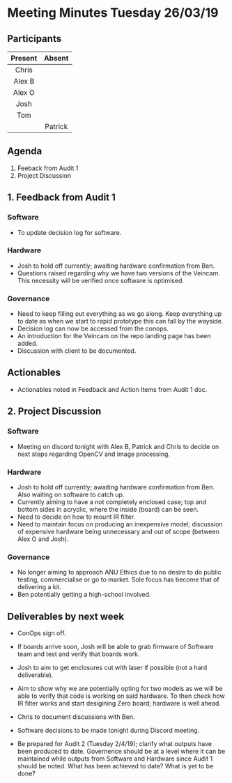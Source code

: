# Meeting Minutes Tuesday 26/03/19

## Participants
|Present|Absent|
|:-----:|:----:|
|Chris||
|Alex B||
|Alex O||
|Josh||
|Tom||
||Patrick|


## Agenda
1. Feeback from Audit 1
2. Project Discussion


## 1. Feedback from Audit 1
### Software
* To update decision log for software.

### Hardware
* Josh to hold off currently; awaiting hardware confirmation from Ben.
* Questions raised regarding why we have two versions of the Veincam. This necessity will be verified once software is optimised.

### Governance
* Need to keep filling out everything as we go along. Keep everything up to date as when we start to rapid prototype this can fall by the wayside.
* Decision log can now be accessed from the conops.
* An introduction for the Veincam on the repo landing page has been added.
* Discussion with client to be documented.

## Actionables
* Actionables noted in Feedback and Action Items from Audit 1 doc.


## 2. Project Discussion
### Software
* Meeting on discord tonight with Alex B, Patrick and Chris to decide on next steps regarding OpenCV and image processing.

### Hardware
* Josh to hold off currently; awaiting hardware confirmation from Ben. Also waiting on software to catch up.
* Currently aiming to have a not completely enclosed case; top and bottom sides in acryclic, where the inside (board) can be seen.
* Need to decide on how to mount IR filter.
* Need to maintain focus on producing an inexpensive model; discussion of expensive hardware being unnecessary and out of scope (between Alex O and Josh).

### Governance
* No longer aiming to approach ANU Ethics due to no desire to do public testing, commercialise or go to market. Sole focus has become that of delivering a kit.
* Ben potentially getting a high-school involved.

## Deliverables by next week
* ConOps sign off.
* If boards arrive soon, Josh will be able to grab firmware of Software team and test and verify that boards work.
* Josh to aim to get enclosures cut with laser if possible (not a hard deliverable).
* Aim to show why we are potentially opting for two models as we will be able to verify that code is working on said hardware. To then check how IR filter works and start desigining Zero board; hardware is well ahead.
* Chris to document discussions with Ben.
* Software decisions to be made tonight during Discord meeting.

* Be prepared for Audit 2 (Tuesday 2/4/19); clarify what outputs have been produced to date. Governence should be at a level where it can be maintained while outputs from Software and Hardware since Audit 1 should be noted. What has been achieved to date? What is yet to be done?
